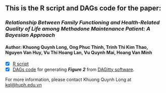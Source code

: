 ## This is the R script and DAGs code for the paper:

### _**Relationship Between Family Functioning and Health-Related Quality of Life among Methadone Maintenance Patient: A Bayesian Approach**_

#### **Author:** Khuong Quynh Long, Ong Phuc Thinh, Trinh Thi Kim Thao, Nguyen Van Huy, Vu Thi Hoang Lan, Vu Quynh Mai, Hoang Van Minh

- [x] [R script](https://github.com/khuongquynhlong/HRQoL-MMT-Bayesian/blob/master/QoL_MMT_Bayesian.R)
- [x] [DAGs code](https://github.com/khuongquynhlong/HRQoL-MMT-Bayesian/blob/master/Figure%202_DAGs_code.txt) for generating _**Figure 2**_ from [DAGitty software](http://www.dagitty.net). 

For more information, please contact Khuong Quynh Long at kql@huph.edu.vn